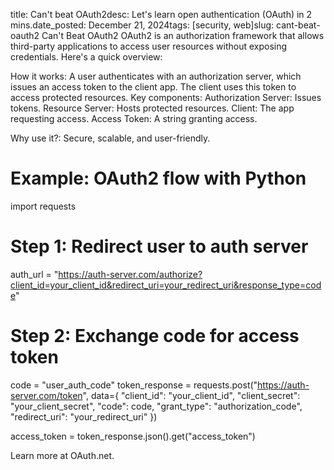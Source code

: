 
title: Can't beat OAuth2desc: Let's learn open authentication (OAuth) in 2 mins.date_posted: December 21, 2024tags: [security, web]slug: cant-beat-oauth2
Can't Beat OAuth2
OAuth2 is an authorization framework that allows third-party applications to access user resources without exposing credentials. Here's a quick overview:

How it works: A user authenticates with an authorization server, which issues an access token to the client app. The client uses this token to access protected resources.
Key components:
Authorization Server: Issues tokens.
Resource Server: Hosts protected resources.
Client: The app requesting access.
Access Token: A string granting access.


Why use it?: Secure, scalable, and user-friendly.

# Example: OAuth2 flow with Python
import requests

# Step 1: Redirect user to auth server
auth_url = "https://auth-server.com/authorize?client_id=your_client_id&redirect_uri=your_redirect_uri&response_type=code"

# Step 2: Exchange code for access token
code = "user_auth_code"
token_response = requests.post("https://auth-server.com/token", data={
    "client_id": "your_client_id",
    "client_secret": "your_client_secret",
    "code": code,
    "grant_type": "authorization_code",
    "redirect_uri": "your_redirect_uri"
})

access_token = token_response.json().get("access_token")

Learn more at OAuth.net.
